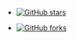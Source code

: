 * [![GitHub stars](https://img.shields.io/github/stars/mycoool/nps.svg?style=social)](https://github.com/mycoool/nps)

* [![GitHub forks](https://img.shields.io/github/forks/mycoool/nps?style=social)](https://github.com/mycoool/nps/network)